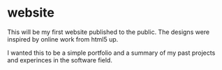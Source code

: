 # website
This will be my first website published to the 
public. The designs were inspired by online work
from html5 up. 

I wanted this to be a simple portfolio and a summary
of my past projects and experinces in the software
field. 
